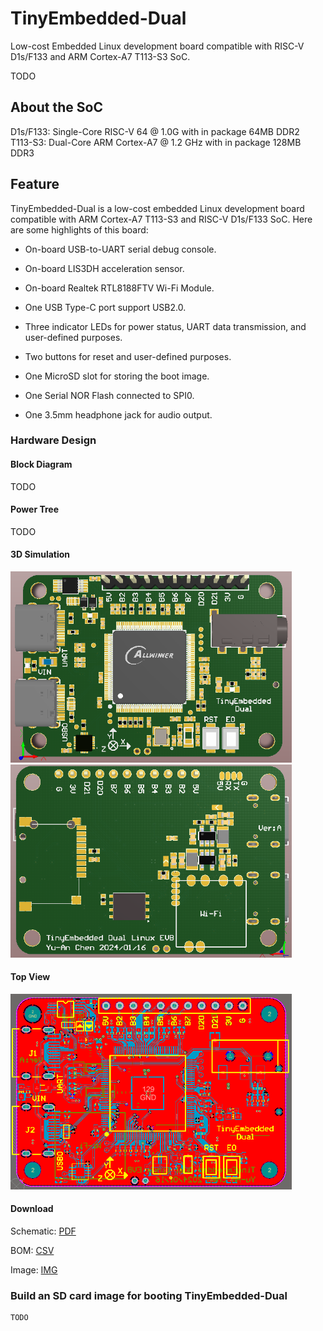 
# TinyEmbedded-Dual
Low-cost Embedded Linux development board compatible with RISC-V D1s/F133 and ARM Cortex-A7 T113-S3 SoC.

TODO
<!-- <img src="https://github.com/yuansco/TinyEmbedded-Dual/blob/master/Demo/3d_top_view.PNG" style="width:550px;"/> -->

## About the SoC
D1s/F133: Single-Core RISC-V 64 @ 1.0G with in package 64MB DDR2\
T113-S3: Dual-Core ARM Cortex-A7 @ 1.2 GHz with in package 128MB DDR3

## Feature
TinyEmbedded-Dual is a low-cost embedded Linux development board compatible with ARM Cortex-A7 T113-S3 and RISC-V D1s/F133 SoC. Here are some highlights of this board:

 * On-board USB-to-UART serial debug console.

 * On-board LIS3DH acceleration sensor.

 * On-board Realtek RTL8188FTV Wi-Fi Module.

 * One USB Type-C port support USB2.0.

 * Three indicator LEDs for power status, UART data transmission, and user-defined purposes.

 * Two buttons for reset and user-defined purposes.

 * One MicroSD slot for storing the boot image.

 * One Serial NOR Flash connected to SPI0.

 * One 3.5mm headphone jack for audio output.

### Hardware Design

#### Block Diagram

TODO
<!-- <img src="https://github.com/yuansco/TinyEmbedded-Dual/blob/master/Document/block_diagram.PNG" style="width:450px;"/> -->

#### Power Tree

TODO
<!-- <img src="https://github.com/yuansco/TinyEmbedded-Dual/blob/master/Document/power_tree.PNG" style="width:450px;"/> -->

#### 3D Simulation

<img src="https://github.com/yuansco/TinyEmbedded-Dual/blob/master/Document/3d_top_view.PNG" style="width:450px;"/>
<img src="https://github.com/yuansco/TinyEmbedded-Dual/blob/master/Document/3d_bottom_view.PNG" style="width:450px;"/>

#### Top View

<img src="https://github.com/yuansco/TinyEmbedded-Dual/blob/master/Document/top_view.PNG" style="width:450px;"/>

#### Download

Schematic: [PDF](https://github.com/yuansco/TinyEmbedded-Dual/blob/master/Document/TinyEmbedded_Dual_A.pdf)

BOM: [CSV](https://github.com/yuansco/TinyEmbedded-Dual/blob/master/Document/BOM.CSV)

Image: [IMG](https://github.com/yuansco/TinyEmbedded-Dual/blob/master/Images/sysimage-sdcard.img)

### Build an SD card image for booting TinyEmbedded-Dual


``` shell
TODO
```
